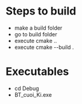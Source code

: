 Steps to build
==============
* make a build folder
* go to build folder
* execute cmake ..
* execute cmake --build .

Executables
===========
* cd Debug
* BT_cuoi_Ki.exe
